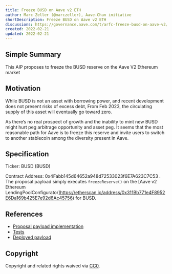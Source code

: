 ```yaml
---
title: Freeze BUSD on Aave v2 ETH
author: Marc Zeller (@marczeller), Aave-Chan initiative
shortDescription: Freeze BUSD on Aave v2 ETH
discussions: https://governance.aave.com/t/arfc-freeze-busd-on-aave-v2/11842
created: 2022-02-21
updated: 2022-02-21
---
```


## Simple Summary

This AIP  proposes to freeze the BUSD reserve on the Aave V2 Ethereum market 

## Motivation

While BUSD is not an asset with borrowing power, and recent development does not present risks of excess debt, From Feb 2023, the circulating supply of this asset will eventually go toward zero.

As there’s no real prospect of growth and the inability to mint new BUSD might hurt peg arbitrage opportunity and asset peg. It seems that the most reasonable path for Aave is to freeze this reserve and invite users to switch to another stablecoin among the diversity present in Aave.

## Specification

Ticker: BUSD (BUSD)

Contract Address: 0x4Fabb145d64652a948d72533023f6E7A623C7C53
.
The proposal payload simply executes `freezeReserve()` on the [Aave v2 Ethereum LendingPoolConfigurator]https://etherscan.io/address/0x311Bb771e4F8952E6Da169b425E7e92d6Ac45756) for BUSD.

## References

- [Proposal payload implementation](https://github.com/bgd-labs/aave-v3-crosschain-listing-template/blob/master/src/contracts/mainnet/AaveV2EthFreezeBUSD.sol)
- [Tests](https://github.com/bgd-labs/aave-v3-crosschain-listing-template/blob/master/src/test/mainnet/AaveV2EthBUSDFreezeTest.t.sol)
- [Deployed payload](https://etherscan.io/address/0x9c4bf756e2d8da301121b036958f6b3fcd0fe801#code)

## Copyright

Copyright and related rights waived via [CC0](https://creativecommons.org/publicdomain/zero/1.0/).
